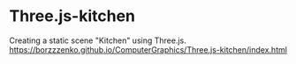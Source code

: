 # Three.js-kitchen
Creating a static scene "Kitchen" using Three.js. </br>
https://borzzzenko.github.io/ComputerGraphics/Three.js-kitchen/index.html

